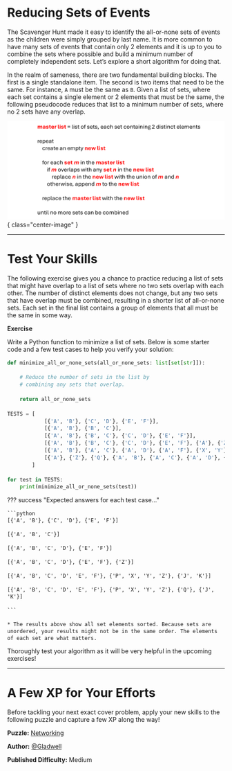 # Reducing Sets of Events

The Scavenger Hunt made it easy to identify the all-or-none sets of events as the children were simply grouped by last name. It is more common to have many sets of events that contain only 2 elements and it is up to you to combine the sets where possible and build a minimum number of completely independent sets. Let’s explore a short algorithm for doing that.

In the realm of sameness, there are two fundamental building blocks. The first is a single standalone item. The second is two items that need to be the same. For instance, `A` must be the same as `B`. Given a list of sets, where each set contains a single element or 2 elements that must be the same, the following pseudocode reduces that list to a minimum number of sets, where no 2 sets have any overlap.

![An Algorithm to Combine All-or-None Sets](CombiningSets.png){ class="center-image" }

---

# Test Your Skills

The following exercise gives you a chance to practice reducing a list of sets that might have overlap to a list of sets where no two sets overlap with each other. The number of distinct elements does not change, but any two sets that have overlap must be combined, resulting in a shorter list of all-or-none sets. Each set in the final list contains a group of elements that all must be the same in some way.

**Exercise**

Write a Python function to minimize a list of sets. Below is some starter code and a few test cases to help you verify your solution:

```python
def minimize_all_or_none_sets(all_or_none_sets: list[set[str]]):

    # Reduce the number of sets in the list by
    # combining any sets that overlap.
    
    return all_or_none_sets

TESTS = [
            [{'A', 'B'}, {'C', 'D'}, {'E', 'F'}],  
            [{'A', 'B'}, {'B', 'C'}],  
            [{'A', 'B'}, {'B', 'C'}, {'C', 'D'}, {'E', 'F'}],
            [{'A', 'B'}, {'B', 'C'}, {'C', 'D'}, {'E', 'F'}, {'A'}, {'Z'}],
            [{'A', 'B'}, {'A', 'C'}, {'A', 'D'}, {'A', 'F'}, {'X', 'Y'}, {'Z', 'Y'}, {'E', 'F'}, {'J', 'K'}, {'Z', 'P'}],
            [{'A'}, {'Z'}, {'Q'}, {'A', 'B'}, {'A', 'C'}, {'A', 'D'}, {'A', 'F'}, {'X', 'Y'}, {'Z', 'Y'}, {'E', 'F'}, {'J', 'K'}, {'Z', 'P'}]
        ]

for test in TESTS:
    print(minimize_all_or_none_sets(test))
```

??? success "Expected answers for each test case..."

    ```python
    [{'A', 'B'}, {'C', 'D'}, {'E', 'F'}]

    [{'A', 'B', 'C'}]  

    [{'A', 'B', 'C', 'D'}, {'E', 'F'}]

    [{'A', 'B', 'C', 'D'}, {'E', 'F'}, {'Z'}]

    [{'A', 'B', 'C', 'D', 'E', 'F'}, {'P', 'X', 'Y', 'Z'}, {'J', 'K'}]

    [{'A', 'B', 'C', 'D', 'E', 'F'}, {'P', 'X', 'Y', 'Z'}, {'Q'}, {'J', 'K'}]

    ```

    * The results above show all set elements sorted. Because sets are unordered, your results might not be in the same order. The elements of each set are what matters.

Thoroughly test your algorithm as it will be very helpful in the upcoming exercises!

---

# A Few XP for Your Efforts

Before tackling your next exact cover problem, apply your new skills to the following puzzle and capture a few XP along the way!

__Puzzle:__ [Networking](https://www.codingame.com/training/medium/networking)

__Author:__ [@Gladwell](https://www.codingame.com/profile/4862914f30331ebb394c6539dc1b4bde5659885)

__Published Difficulty:__ Medium

<BR>